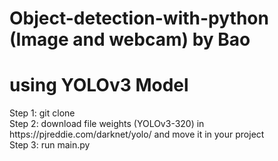 # Object-detection-with-python (Image and webcam) by Bao
# using YOLOv3 Model 

<p>
  Step 1: git clone <br>
  Step 2: download file weights (YOLOv3-320) in https://pjreddie.com/darknet/yolo/ and move it in your project <br>
  Step 3: run main.py
</p>
